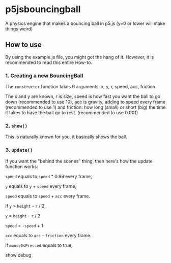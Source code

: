 # p5jsbouncingball
A physics engine that makes a bouncing ball in p5.js (y=0 or lower will make things weird)

## How to use
By using the example.js file, you might get the hang of it. However, it is recommended to read this entire How-to.

### 1. Creating a new BouncingBall
The `constructor` function takes 6 arguments: x, y, r, speed, acc, friction.

The x and y are known, r is size, speed is how fast you want the ball to go down (recommended to use 10), acc is gravity, adding to speed every frame (recommended to use 1) and friction: how long (small) or short (big) the time it takes to have the ball go to rest. (recommended to use 0.001)

### 2. `show()`
This is naturally known for you, it basically shows the ball.

### 3. `update()`
If you want the "behind the scenes" thing, then here's how the update function works:

`speed` equals to `speed` * 0.99 every frame,

`y` equals to `y` + `speed` every frame,

`speed` equals to `speed` + `acc` every frame.

if `y` > `height` - `r` / 2,

  `y` = `height` - `r` / 2
  
  `speed` = `-speed` + 1


`acc` equals to `acc` - `friction` every frame.

if `mouseIsPressed` equals to true,

  show debug
